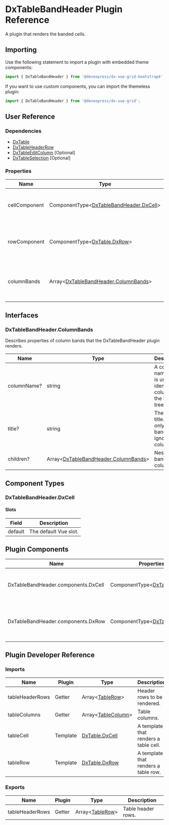# DxTableBandHeader Plugin Reference

A plugin that renders the banded cells.

## Importing

Use the following statement to import a plugin with embedded theme components:

```js
import { DxTableBandHeader } from '@devexpress/dx-vue-grid-bootstrap4';
```

If you want to use custom components, you can import the themeless plugin:

```js
import { DxTableBandHeader } from '@devexpress/dx-vue-grid';
```

## User Reference

### Dependencies

- [DxTable](table.md)
- [DxTableHeaderRow](table-header-row.md)
- [DxTableEditColumn](table-edit-column.md) [Optional]
- [DxTableSelection](table-selection.md) [Optional]

### Properties

Name | Type | Default | Description
-----|------|---------|------------
cellComponent | ComponentType&lt;[DxTableBandHeader.DxCell](#dxtablebandheaderdxcell)&gt; | | A component that renders a band cell.
rowComponent | ComponentType&lt;[DxTable.DxRow](table.md#dxtabledxrow)&gt; | | A component that renders a band cells' row.
columnBands | Array&lt;[DxTableBandHeader.ColumnBands](#dxtablebandheadercolumnbands)&gt; | | Specifies column bands for multi-level table header.

## Interfaces

### DxTableBandHeader.ColumnBands

Describes properties of column bands that the DxTableBandHeader plugin renders.

Name | Type | Description
-----|------------|------------
columnName? | string | A column name that is used to identify a column in the bands tree.
title? | string | The band's title. Used only for bands and ignored for columns.
children? | Array&lt;[DxTableBandHeader.ColumnBands](#dxtablebandheadercolumnbands)&gt; | Nested bands and columns.

## Component Types

### DxTableBandHeader.DxCell

#### Slots

Field | Description
------|------------
default | The default Vue slot.

## Plugin Components

Name | Properties | Description
-----|------------|------------
DxTableBandHeader.components.DxCell | ComponentType&lt;[DxTable.DxCell](table.md#dxtabledxcell)&gt; | A component that renders a band cell.
DxTableBandHeader.components.DxRow | ComponentType&lt;[DxTable.DxRow](table.md#dxtabledxrow)&gt; | A component that renders a band cells' row.

## Plugin Developer Reference

### Imports

Name | Plugin | Type | Description
-----|--------|------|------------
tableHeaderRows | Getter | Array&lt;[TableRow](table.md#tablerow)&gt; | Header rows to be rendered.
tableColumns | Getter | Array&lt;[TableColumn](table.md#tablecolumn)&gt; | Table columns.
tableCell | Template | [DxTable.DxCell](table.md#dxtabledxcell) | A template that renders a table cell.
tableRow | Template | [DxTable.DxRow](table.md#dxtabledxrow) | A template that renders a table row.

### Exports

Name | Plugin | Type | Description
-----|--------|------|------------
tableHeaderRows | Getter | Array&lt;[TableRow](table.md#tablerow)&gt; | Table header rows.
